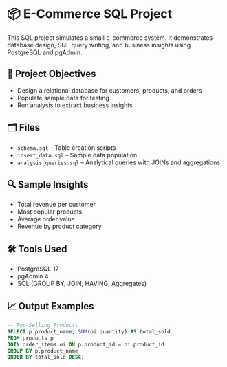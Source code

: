 # 📦 E-Commerce SQL Project

This SQL project simulates a small e-commerce system. It demonstrates database design, SQL query writing, and business insights using PostgreSQL and pgAdmin.

## 🚀 Project Objectives

- Design a relational database for customers, products, and orders
- Populate sample data for testing
- Run analysis to extract business insights

## 🗂️ Files

- `schema.sql` – Table creation scripts
- `insert_data.sql` – Sample data population
- `analysis_queries.sql` – Analytical queries with JOINs and aggregations

## 🔍 Sample Insights

- Total revenue per customer
- Most popular products
- Average order value
- Revenue by product category

## 🛠️ Tools Used

- PostgreSQL 17
- pgAdmin 4
- SQL (GROUP BY, JOIN, HAVING, Aggregates)

## 📈 Output Examples

```sql
-- Top-Selling Products
SELECT p.product_name, SUM(oi.quantity) AS total_sold
FROM products p
JOIN order_items oi ON p.product_id = oi.product_id
GROUP BY p.product_name
ORDER BY total_sold DESC;
